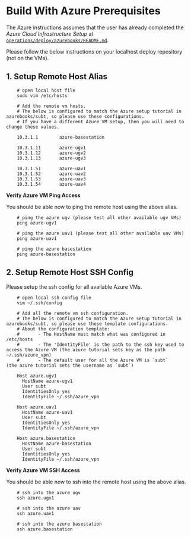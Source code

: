 # Build With Azure Prerequisites

The Azure instructions assumes that the user has already completed the *Azure Cloud Infrastructure Setup* at [`operations/deploy/azurebooks/README.md`](../operations/deploy/azurebooks/README.md).


Please follow the below instructions on your localhost deploy repository (not on the VMs).

## 1. Setup Remote Host Alias

        # open local host file
        sudo vim /etc/hosts

        # Add the remote vm hosts.
        # The below is configured to match the Azure setup tutorial in azurebooks/subt, so please use these configurations.
        # If you have a different Azure VM setup, then you will need to change these values.
        
        10.3.1.1        azure-basestation

        10.3.1.11       azure-ugv1
        10.3.1.12       azure-ugv2
        10.3.1.13       azure-ugv3

        10.3.1.51       azure-uav1
        10.3.1.52       azure-uav2
        10.3.1.53       azure-uav3
        10.3.1.54       azure-uav4

**Verify Azure VM Ping Access**

You should be able now to ping the remote host using the above alias.

        # ping the azure ugv (please test all other available ugv VMs)
        ping azure-ugv1

        # ping the azure uav1 (please test all other available uav VMs)
        ping azure-uav1

        # ping the azure basestation
        ping azure-basestation

## 2. Setup Remote Host SSH Config

Please setup the ssh config for all available Azure VMs.

        # open local ssh config file
        vim ~/.ssh/config

        # Add all the remote vm ssh configuration.
        # The below is configured to match the Azure setup tutorial in azurebooks/subt, so please use these template configurations.
        # About the configuration template:
        #       - The HostName must match what was configured in /etc/hosts 
        #       - The 'IdentityFile' is the path to the ssh key used to access the Azure VM (the azure tutorial sets key as the path ~/.ssh/azure_vpn)
        #       - The default user for all the Azure VM is `subt`       (the azure tutorial sets the username as `subt`)
        
        Host azure.ugv1
          HostName azure-ugv1
          User subt
          IdentitiesOnly yes
          IdentityFile ~/.ssh/azure_vpn
        
        Host azure.uav1
          HostName azure-uav1
          User subt
          IdentitiesOnly yes
          IdentityFile ~/.ssh/azure_vpn

        Host azure.basestation
          HostName azure-basestation
          User subt
          IdentitiesOnly yes
          IdentityFile ~/.ssh/azure_vpn

**Verify Azure VM SSH Access**

You should be able now to ssh into the remote host using the above alias.

        # ssh into the azure ugv
        ssh azure.ugv1

        # ssh into the azure uav
        ssh azure.uav1

        # ssh into the azure basestation
        ssh azure.basestation
